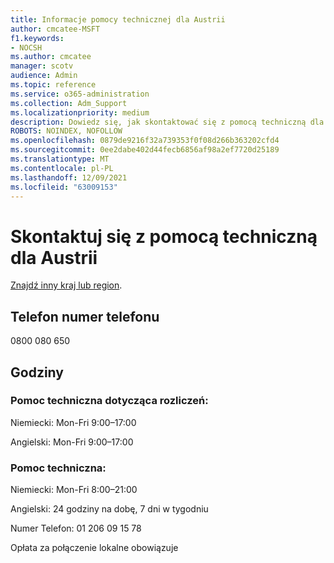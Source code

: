 ```yaml
---
title: Informacje pomocy technicznej dla Austrii
author: cmcatee-MSFT
f1.keywords:
- NOCSH
ms.author: cmcatee
manager: scotv
audience: Admin
ms.topic: reference
ms.service: o365-administration
ms.collection: Adm_Support
ms.localizationpriority: medium
description: Dowiedz się, jak skontaktować się z pomocą techniczną dla swojego kraju lub regionu.
ROBOTS: NOINDEX, NOFOLLOW
ms.openlocfilehash: 0879de9216f32a739353f0f08d266b363202cfd4
ms.sourcegitcommit: 0ee2dabe402d44fecb6856af98a2ef7720d25189
ms.translationtype: MT
ms.contentlocale: pl-PL
ms.lasthandoff: 12/09/2021
ms.locfileid: "63009153"
---
```

# <a name="contact-support-for-austria"></a>Skontaktuj się z pomocą techniczną dla Austrii

[Znajdź inny kraj lub region](../get-help-support.md).

## <a name="phone-number"></a>Telefon numer telefonu
0800 080 650

## <a name="hours"></a>Godziny
### <a name="billing-support"></a>Pomoc techniczna dotycząca rozliczeń:

Niemiecki: Mon-Fri 9:00–17:00

Angielski: Mon-Fri 9:00–17:00

### <a name="technical-support"></a>Pomoc techniczna:

Niemiecki: Mon-Fri 8:00–21:00

Angielski: 24 godziny na dobę, 7 dni w tygodniu

Numer Telefon: 01 206 09 15 78

Opłata za połączenie lokalne obowiązuje

